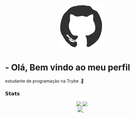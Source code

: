 <div align="center">
<img src="https://github.com/MatheusMena/MatheusMena/blob/main/octo.gif" alt="GitHub Logo" width="150" height="150" />
</div>

#     - Olá, Bem vindo ao meu perfil
  estudante de programação na Trybe .👋
### 𝗦𝘁𝗮𝘁𝘀
<div align="center">
  <a href="https://github.com/MatheusMena">
  <img height="180em" src="https://github-readme-stats.vercel.app/api?username=MatheusMena&show_icons=true&theme=dracula&include_all_commits=true&count_private=true&cache_seconds=1800"/>
  <img height="180em" src="https://github-readme-stats.vercel.app/api/top-langs/?username=MatheusMena&layout=compact&langs_count=7&theme=dracula&cache_seconds=1800"/>
<br />
 <a href="https://www.linkedin.com/in/matheus-marino-2b211373/">
    <img src="https://img.shields.io/badge/linkedin-%230077B5.svg?&style=for-the-badge&logo=linkedin&logoColor=white" />
  </a>&nbsp;&nbsp;  

